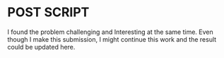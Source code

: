 # POST SCRIPT

I found the problem challenging and Interesting at the same time. Even though I make this submission, I might continue this work and the result could be updated here.
